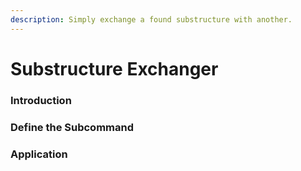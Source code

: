 ```yaml
---
description: Simply exchange a found substructure with another.
---
```


# Substructure Exchanger

### Introduction

### Define the Subcommand

### Application

